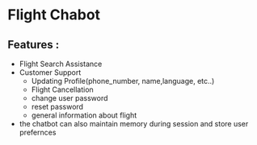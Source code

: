 # Flight Chabot

## Features :

- Flight Search Assistance
- Customer Support
    - Updating Profile(phone_number, name,language, etc..)
    - Flight Cancellation
    - change user password
    - reset password
    - general information about flight
- the chatbot can also maintain memory during session and store user prefernces
